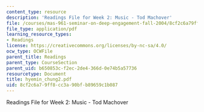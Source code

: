 ```yaml
---
content_type: resource
description: 'Readings File for Week 2: Music - Tod Machover'
file: /courses/mas-961-seminar-on-deep-engagement-fall-2004/8cf2c6a79ff8cc3a90bfb89659c1b087_hyemin_chung2.pdf
file_type: application/pdf
learning_resource_types:
- Readings
license: https://creativecommons.org/licenses/by-nc-sa/4.0/
ocw_type: OCWFile
parent_title: Readings
parent_type: CourseSection
parent_uid: b650853c-f2ec-2de4-366d-0e74b5a57736
resourcetype: Document
title: hyemin_chung2.pdf
uid: 8cf2c6a7-9ff8-cc3a-90bf-b89659c1b087
---
```

Readings File for Week 2: Music - Tod Machover